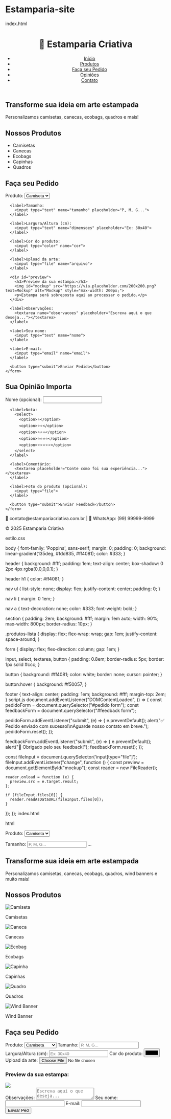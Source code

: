 # Estamparia-site
index.html
<!DOCTYPE html>
<html lang="pt-BR">
<head>
  <meta charset="UTF-8" />
  <meta name="viewport" content="width=device-width, initial-scale=1.0"/>
  <title>Estamparia Criativa</title>
  <link rel="stylesheet" href="estilo.css"/>
</head>
<body>
  <header>
    <h1>🎨 Estamparia Criativa</h1>
    <nav>
      <ul>
        <li><a href="#inicio">Início</a></li>
        <li><a href="#produtos">Produtos</a></li>
        <li><a href="#pedido">Faça seu Pedido</a></li>
        <li><a href="#feedback">Opiniões</a></li>
        <li><a href="#contato">Contato</a></li>
      </ul>
    </nav>
  </header>

  <section id="inicio">
    <h2>Transforme sua ideia em arte estampada</h2>
    <p>Personalizamos camisetas, canecas, ecobags, quadros e mais!</p>
  </section>

  <section id="produtos">
    <h2>Nossos Produtos</h2>
    <ul class="produtos-lista">
      <li>Camisetas</li>
      <li>Canecas</li>
      <li>Ecobags</li>
      <li>Capinhas</li>
      <li>Quadros</li>
    </ul>
  </section>

  <section id="pedido">
    <h2>Faça seu Pedido</h2>
    <form>
      <label>Produto:
        <select name="produto">
          <option>Camiseta</option>
          <option>Caneca</option>
          <option>Ecobag</option>
        </select>
      </label>

      <label>Tamanho:
        <input type="text" name="tamanho" placeholder="P, M, G...">
      </label>

      <label>Largura/Altura (cm):
        <input type="text" name="dimensoes" placeholder="Ex: 30x40">
      </label>

      <label>Cor do produto:
        <input type="color" name="cor">
      </label>

      <label>Upload da arte:
        <input type="file" name="arquivo">
      </label>

      <div id="preview">
        <h3>Preview da sua estampa:</h3>
        <img id="mockup" src="https://via.placeholder.com/200x200.png?text=Mockup" alt="Mockup" style="max-width: 200px;">
        <p>Estampa será sobreposta aqui ao processar o pedido.</p>
      </div>

      <label>Observações:
        <textarea name="observacoes" placeholder="Escreva aqui o que deseja..."></textarea>
      </label>

      <label>Seu nome:
        <input type="text" name="nome">
      </label>

      <label>E-mail:
        <input type="email" name="email">
      </label>

      <button type="submit">Enviar Pedido</button>
    </form>
  </section>

  <section id="feedback">
    <h2>Sua Opinião Importa</h2>
    <form>
      <label>Nome (opcional):
        <input type="text" name="nome-feedback">
      </label>

      <label>Nota:
        <select>
          <option>⭐</option>
          <option>⭐⭐</option>
          <option>⭐⭐⭐</option>
          <option>⭐⭐⭐⭐</option>
          <option>⭐⭐⭐⭐⭐</option>
        </select>
      </label>

      <label>Comentário:
        <textarea placeholder="Conte como foi sua experiência..."></textarea>
      </label>

      <label>Foto do produto (opcional):
        <input type="file">
      </label>

      <button type="submit">Enviar Feedback</button>
    </form>
  </section>

  <footer id="contato">
    <p>📧 contato@estampariacriativa.com.br | 📱 WhatsApp: (99) 99999-9999</p>
    <p>&copy; 2025 Estamparia Criativa</p>
  </footer>

  <script src="script.js"></script>
</body>
</html>

estilo.css

body {
  font-family: 'Poppins', sans-serif;
  margin: 0;
  padding: 0;
  background: linear-gradient(135deg, #fdd835, #ff4081);
  color: #333;
}

header {
  background: #fff;
  padding: 1em;
  text-align: center;
  box-shadow: 0 2px 4px rgba(0,0,0,0.1);
}

header h1 {
  color: #ff4081;
}

nav ul {
  list-style: none;
  display: flex;
  justify-content: center;
  padding: 0;
}

nav li {
  margin: 0 1em;
}

nav a {
  text-decoration: none;
  color: #333;
  font-weight: bold;
}

section {
  padding: 2em;
  background: #fff;
  margin: 1em auto;
  width: 90%;
  max-width: 800px;
  border-radius: 10px;
}

.produtos-lista {
  display: flex;
  flex-wrap: wrap;
  gap: 1em;
  justify-content: space-around;
}

form {
  display: flex;
  flex-direction: column;
  gap: 1em;
}

input, select, textarea, button {
  padding: 0.8em;
  border-radius: 5px;
  border: 1px solid #ccc;
}

button {
  background: #ff4081;
  color: white;
  border: none;
  cursor: pointer;
}

button:hover {
  background: #f50057;
}

footer {
  text-align: center;
  padding: 1em;
  background: #fff;
  margin-top: 2em;
}
script.js
document.addEventListener("DOMContentLoaded", () => {
  const pedidoForm = document.querySelector("#pedido form");
  const feedbackForm = document.querySelector("#feedback form");

  pedidoForm.addEventListener("submit", (e) => {
    e.preventDefault();
    alert("✅ Pedido enviado com sucesso!\\nAguarde nosso contato em breve.");
    pedidoForm.reset();
  });

  feedbackForm.addEventListener("submit", (e) => {
    e.preventDefault();
    alert("🎉 Obrigado pelo seu feedback!");
    feedbackForm.reset();
  });

  const fileInput = document.querySelector('input[type="file"]');
  fileInput.addEventListener("change", function () {
    const preview = document.getElementById("mockup");
    const reader = new FileReader();

    reader.onload = function (e) {
      preview.src = e.target.result;
    };

    if (fileInput.files[0]) {
      reader.readAsDataURL(fileInput.files[0]);
    }
  });
});
index.html

html

<form method="post" action="#">
  <label for="produto">Produto:</label>
  <select id="produto" name="produto" required>
    <option value="camiseta">Camiseta</option>
    <option value="caneca">Caneca</option>
    <option value="ecobag">Ecobag</option>
  </select>

  <label for="tamanho">Tamanho:</label>
  <input id="tamanho" type="text" name="tamanho" placeholder="P, M, G..." required>
  ...
</form>

  <section id="inicio">
    <h2>Transforme sua ideia em arte estampada</h2>
    <p>Personalizamos camisetas, canecas, ecobags, quadros, wind banners e muito mais!</p>
  </section>

  <section id="produtos">
    <h2>Nossos Produtos</h2>
    <div class="produtos-lista">
      <div class="produto-card"><img src="https://via.placeholder.com/150?text=Camiseta" alt="Camiseta"><p>Camisetas</p></div>
      <div class="produto-card"><img src="https://via.placeholder.com/150?text=Caneca" alt="Caneca"><p>Canecas</p></div>
      <div class="produto-card"><img src="https://via.placeholder.com/150?text=Ecobag" alt="Ecobag"><p>Ecobags</p></div>
      <div class="produto-card"><img src="https://via.placeholder.com/150?text=Capinha" alt="Capinha"><p>Capinhas</p></div>
      <div class="produto-card"><img src="https://via.placeholder.com/150?text=Quadro" alt="Quadro"><p>Quadros</p></div>
      <div class="produto-card"><img src="https://via.placeholder.com/150?text=Wind+Banner" alt="Wind Banner"><p>Wind Banner</p></div>
    </div>
  </section>

  <section id="pedido">
    <h2>Faça seu Pedido</h2>
    <form>
      <label>Produto:
        <select name="produto">
          <option>Camiseta</option>
          <option>Caneca</option>
          <option>Ecobag</option>
          <option>Wind Banner</option>
        </select>
      </label>
      <label>Tamanho: <input type="text" name="tamanho" placeholder="P, M, G..."></label>
      <label>Largura/Altura (cm): <input type="text" name="dimensoes" placeholder="Ex: 30x40"></label>
      <label>Cor do produto: <input type="color" name="cor"></label>
      <label>Upload da arte: <input type="file" name="arquivo"></label>
      <div id="preview"><h3>Preview da sua estampa:</h3><img id="mockup" src="https://via.placeholder.com/200x200.png?text=Mockup" style="max-width: 200px;"></div>
      <label>Observações: <textarea name="observacoes" placeholder="Escreva aqui o que deseja..."></textarea></label>
      <label>Seu nome: <input type="text" name="nome"></label>
      <label>E-mail: <input type="email" name="email"></label>
      <button type="submit">Enviar Ped
